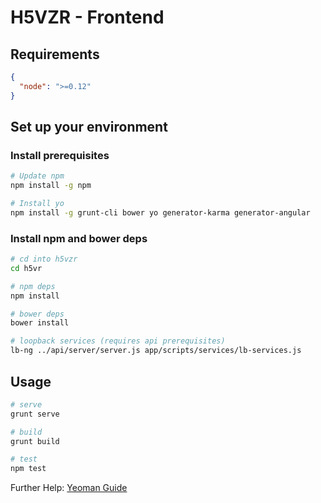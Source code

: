 # H5VZR - Frontend

## Requirements

```json
{
  "node": ">=0.12"
}
```

## Set up your environment

### Install prerequisites

```bash
# Update npm
npm install -g npm

# Install yo
npm install -g grunt-cli bower yo generator-karma generator-angular
```

### Install npm and bower deps

```bash
# cd into h5vzr
cd h5vr

# npm deps
npm install

# bower deps
bower install

# loopback services (requires api prerequisites)
lb-ng ../api/server/server.js app/scripts/services/lb-services.js
```

## Usage

```bash
# serve
grunt serve

# build
grunt build

# test
npm test
```

Further Help: [Yeoman Guide](https://github.com/yeoman/generator-angular#usage)
